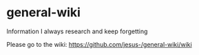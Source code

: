 # general-wiki
Information I always research and keep forgetting

Please go to the wiki: https://github.com/jesus-/general-wiki/wiki
